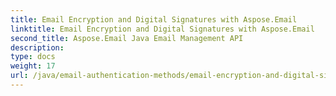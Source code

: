 ```yaml
---
title: Email Encryption and Digital Signatures with Aspose.Email
linktitle: Email Encryption and Digital Signatures with Aspose.Email
second_title: Aspose.Email Java Email Management API
description: 
type: docs
weight: 17
url: /java/email-authentication-methods/email-encryption-and-digital-signatures/
---
```

